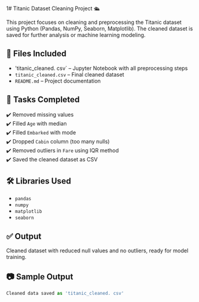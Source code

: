 1# Titanic Dataset Cleaning Project 🛳️

This project focuses on cleaning and preprocessing the Titanic dataset using Python (Pandas, NumPy, Seaborn, Matplotlib). The cleaned dataset is saved for further analysis or machine learning modeling.

## 📁 Files Included

- 'titanic_cleaned. csv` – Jupyter Notebook with all preprocessing steps
- `titanic_cleaned.csv` – Final cleaned dataset
- `README.md` – Project documentation

## 📌 Tasks Completed

✔️ Removed missing values  
✔️ Filled `Age` with median  
✔️ Filled `Embarked` with mode  
✔️ Dropped `Cabin` column (too many nulls)  
✔️ Removed outliers in `Fare` using IQR method  
✔️ Saved the cleaned dataset as CSV

## 🛠️ Libraries Used

- `pandas`
- `numpy`
- `matplotlib`
- `seaborn`

## ✅ Output

Cleaned dataset with reduced null values and no outliers, ready for model training.

## 📷 Sample Output
```python
Cleaned data saved as 'titanic_cleaned. csv'
